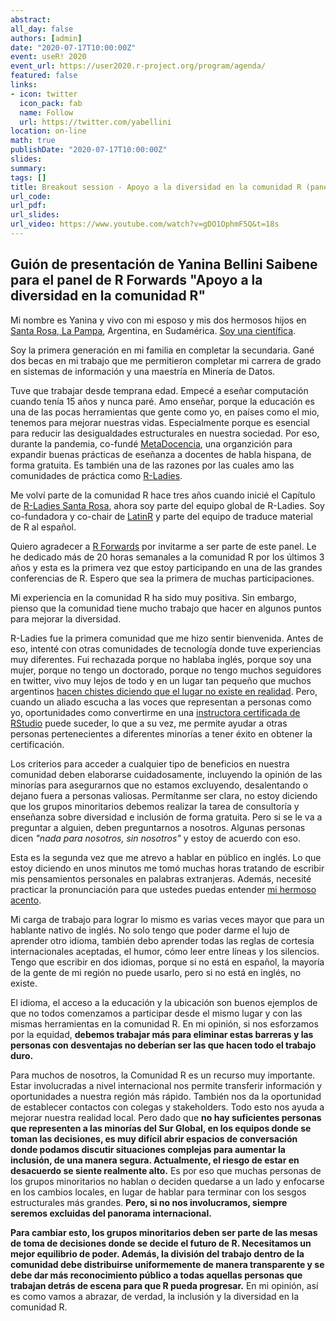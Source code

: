 ```yaml
---
abstract:  
all_day: false
authors: [admin]
date: "2020-07-17T10:00:00Z"
event: useR! 2020
event_url: https://user2020.r-project.org/program/agenda/
featured: false
links: 
- icon: twitter
  icon_pack: fab
  name: Follow
  url: https://twitter.com/yabellini 
location: on-line
math: true
publishDate: "2020-07-17T10:00:00Z"
slides:  
summary:   
tags: []
title: Breakout session - Apoyo a la diversidad en la comunidad R (panel de R Forwards)
url_code: 
url_pdf: 
url_slides: 
url_video: https://www.youtube.com/watch?v=gDO1OphmF5Q&t=18s
---
```


## Guión de presentación de Yanina Bellini Saibene para el panel de R Forwards "Apoyo a la diversidad en la comunidad R"

Mi nombre es Yanina y vivo con mi esposo y mis dos hermosos hijos en [Santa Rosa, La Pampa](https://es.wikipedia.org/wiki/Santa_Rosa_(La_Pampa)), Argentina, en Sudamérica. [Soy una científica](https://inta.gob.ar/personas/bellini.yanina). 

Soy la primera generación en mi familia en completar la secundaria. Gané dos becas en mi trabajo que me permitieron completar mi carrera de grado en sistemas de información y una maestría en Minería de Datos. 

Tuve que trabajar desde temprana edad. Empecé a eseñar computación cuando tenía 15 años y nunca paré. Amo enseñar, porque la educación es una de las pocas herramientas que gente como yo, en países como el mio, tenemos para mejorar nuestras vidas.  Especialmente porque es esencial para reducir las desigualdades estructurales en nuestra sociedad. Por eso, durante la pandemia, co-fundé [MetaDocencia](https://www.metadocencia.org/), una organzición para expandir buenas prácticas de eseñanza a docentes de habla hispana, de forma gratuita. Es también una de las razones por las cuales amo las comunidades de práctica como [R-Ladies](https://rladies.org/). 

Me volví parte de la comunidad R hace tres años cuando inicié el Capítulo de [R-Ladies Santa Rosa](https://www.meetup.com/es-ES/rladies-santa-rosa/), ahora soy parte del equipo global de R-Ladies.  Soy co-fundadora y co-chair de [LatinR](https://latin-r.com/) y parte del equipo de traduce material de R al español. 

Quiero agradecer a [R Forwards](https://forwards.github.io/) por invitarme a ser parte de este panel. Le he dedicado más de 20 horas semanales a la comunidad R por los últimos 3 años y esta es la primera vez que estoy participando en una de las grandes conferencias de R. Espero que sea la primera de muchas participaciones. 

Mi experiencia en la comunidad R ha sido muy positiva. Sin embargo, pienso que la comunidad tiene mucho trabajo que hacer en algunos puntos para mejorar la diversidad. 

R-Ladies fue la primera comunidad que me hizo sentir bienvenida. Antes de eso, intenté con otras comunidades de tecnología donde tuve experiencias muy diferentes.  Fui rechazada porque no hablaba inglés, porque soy una mujer, porque no tengo un doctorado, porque no tengo muchos seguidores en twitter, vivo muy lejos de todo y en un lugar tan pequeño que muchos argentinos [hacen chistes diciendo que el lugar no existe en realidad](https://www.lanacion.com.ar/lifestyle/la-pampa-no-existe-al-menos-fue-nid2261309). Pero, cuando un aliado escucha a las voces que representan a personas como yo, oportunidades como convertirme en una [instructora certificada de RStudio](https://yabellini.netlify.app/es/post/rstudiocertification/) puede suceder, lo que a su vez, me permite ayudar a otras personas pertenecientes a diferentes minorías a tener éxito en obtener la certificación.

Los criterios para acceder a cualquier tipo de beneficios en nuestra comunidad deben elaborarse cuidadosamente, incluyendo la opinión de las minorías para asegurarnos que no estamos excluyendo, desalentando o dejano fuera a personas valiosas. Permítanme ser clara, no estoy diciendo que los grupos minoritarios debemos realizar la tarea de consultoría y enseñanza sobre diversidad e inclusión de forma gratuita. Pero si se le va a preguntar a alguien, deben preguntarnos a nosotros. Algunas personas dicen _"nada para nosotros, sin nosotros"_ y estoy de acuerdo con eso.
 
Esta es la segunda vez que me atrevo a hablar en público en inglés. Lo que estoy diciendo en unos minutos me tomó muchas horas tratando de escribir mis pensamientos personales en palabras extranjeras. Además, necesité practicar la pronunciación para que ustedes puedas entender [mi hermoso acento](https://weheartit.com/entry/305576348).

Mi carga de trabajo para lograr lo mismo es varias veces mayor que para un hablante nativo de inglés. No solo tengo que poder darme el lujo de aprender otro idioma, también debo aprender todas las reglas de cortesía internacionales aceptadas, el humor, cómo leer entre líneas y los silencios. Tengo que escribir en dos idiomas, porque si no está en español, la mayoría de la gente de mi región no puede usarlo, pero si no está en inglés, no existe.

El idioma, el acceso a la educación y la ubicación son buenos ejemplos de que no todos comenzamos a participar desde el mismo lugar y con las mismas herramientas en la comunidad R. En mi opinión, si nos esforzamos por la equidad, **debemos trabajar más para eliminar estas barreras y las personas con desventajas no deberían ser las que hacen todo el trabajo duro.**

Para muchos de nosotros, la Comunidad R es un recurso muy importante. Estar involucradas a nivel internacional nos permite transferir información y oportunidades a nuestra región más rápido. También nos da la oportunidad de establecer contactos con colegas y stakeholders. Todo esto nos ayuda a mejorar nuestra realidad local. Pero dado que **no hay suficientes personas que representen a las minorías del Sur Global, en los equipos donde se toman las decisiones, es muy difícil abrir espacios de conversación donde podamos discutir situaciones complejas para aumentar la inclusión, de una manera segura. Actualmente, el riesgo de estar en desacuerdo se siente realmente alto.** Es por eso que muchas personas de los grupos minoritarios no hablan o deciden quedarse a un lado y enfocarse en los cambios locales, en lugar de hablar para terminar con los sesgos estructurales más grandes. **Pero, si no nos involucramos, siempre seremos excluidas del panorama internacional.**

**Para cambiar esto, los grupos minoritarios deben ser parte de las mesas de toma de decisiones donde se decide el futuro de R. Necesitamos un mejor equilibrio de poder. Además, la división del trabajo dentro de la comunidad debe distribuirse uniformemente de manera transparente y se debe dar más reconocimiento público a todas aquellas personas que trabajan detrás de escena para que R pueda progresar.** En mi opinión, así es como vamos a abrazar, de verdad, la inclusión y la diversidad en la comunidad R.